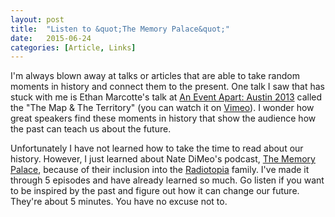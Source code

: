 ```yaml
---
layout: post
title:  "Listen to &quot;The Memory Palace&quot;"
date:   2015-06-24
categories: [Article, Links]
---
```

I'm always blown away at talks or articles that are able to take random moments in history and connect them to the present. One talk I saw that has stuck with me is Ethan Marcotte's talk at [An Event Apart: Austin 2013](http://aneventapart.com/event/austin-2013) called the "The Map & The Territory" (you can watch it on [Vimeo](https://vimeo.com/120164988 "The Map & The Territory")). I wonder how great speakers find these moments in history that show the audience how the past can teach us about the future.

Unfortunately I have not learned how to take the time to read about our history. However, I just learned about Nate DiMeo's podcast, [The Memory Palace](http://thememorypalace.us/ "The Memory Palace"), because of their inclusion into the [Radiotopia](http://www.radiotopia.fm/ "Radiotopia") family. I've made it through 5 episodes and have already learned so much. Go listen if you want to be inspired by the past and figure out how it can change our future. They're about 5 minutes. You have no excuse not to.
